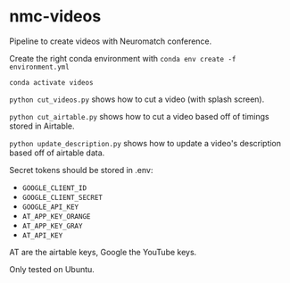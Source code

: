 # nmc-videos

Pipeline to create videos with Neuromatch conference.

Create the right conda environment with `conda env create -f environment.yml`

`conda activate videos`

`python cut_videos.py` shows how to cut a video (with splash screen).

`python cut_airtable.py` shows how to cut a video based off of timings stored in
Airtable. 

`python update_description.py` shows how to update a video's description based 
off of airtable data.

Secret tokens should be stored in .env:

* `GOOGLE_CLIENT_ID`
* `GOOGLE_CLIENT_SECRET`
* `GOOGLE_API_KEY`
* `AT_APP_KEY_ORANGE`
* `AT_APP_KEY_GRAY`
* `AT_API_KEY`

AT are the airtable keys, Google the YouTube keys.

Only tested on Ubuntu.

